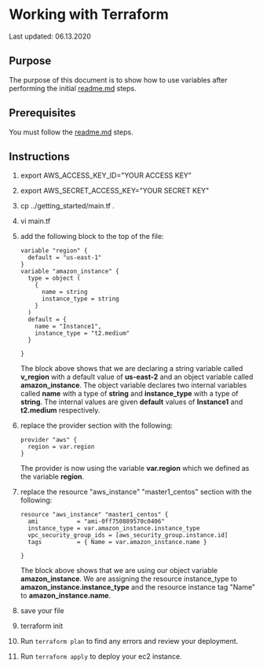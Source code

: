 # Working with Terraform

Last updated: 06.13.2020

## Purpose

The purpose of this document is to show how to use variables after
performing the initial [readme.md](../readme.md) steps.

## Prerequisites

You must follow the [readme.md](../readme.md) steps.

## Instructions

1. export AWS_ACCESS_KEY_ID="YOUR ACCESS KEY"
1. export AWS_SECRET_ACCESS_KEY="YOUR SECRET KEY"
1. cp ../getting_started/main.tf .
1. vi main.tf
1. add the following block to the top of the file:

    ```hcl-terraform
    variable "region" {
      default = "us-east-1"
    }
    variable "amazon_instance" {
      type = object (
        {
          name = string
          instance_type = string
        }
      )
      default = {
        name = "Instance1",
        instance_type = "t2.medium"
      }

    }
    ```

    The block above shows that we are declaring a string
    variable called **v_region** with a default value of
    **us-east-2** and an object variable called **amazon_instance**.
    The object variable declares two internal variables called
    **name** with a type of **string** and **instance_type** with
    a type of **string**.  The internal values are given **default**
    values of **Instance1** and **t2.medium** respectively.

1. replace the provider section with the following:

    ```hcl-terraform
    provider "aws" {
      region = var.region
    }
    ```

   The provider is now using the variable **var.region** which we
   defined as the variable **region**.

1. replace the resource "aws_instance" "master1_centos" section
with the following:

   ```hcl-terraform
   resource "aws_instance" "master1_centos" {
     ami           = "ami-0ff750889570c0406"
     instance_type = var.amazon_instance.instance_type
     vpc_security_group_ids = [aws_security_group.instance.id]
     tags          = { Name = var.amazon_instance.name }

   }
    ```

   The block above shows that we are using our object variable
   **amazon_instance**.  We are assigning the resource instance_type
   to **amazon_instance.instance_type** and the resource instance tag "Name"
   to **amazon_instance.name**.

1. save your file
1. terraform init
1. Run `terraform plan` to find any errors and review
your deployment.
1. Run `terraform apply` to deploy your ec2 instance.
